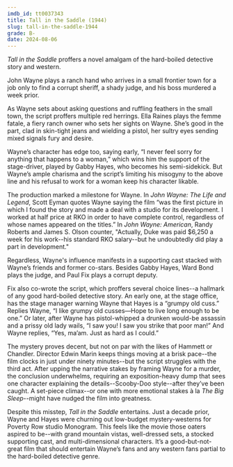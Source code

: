 ```yaml
---
imdb_id: tt0037343
title: Tall in the Saddle (1944)
slug: tall-in-the-saddle-1944
grade: B-
date: 2024-08-06
---
```


_Tall in the Saddle_ proffers a novel amalgam of the hard-boiled detective story and western.

John Wayne plays a ranch hand who arrives in a small frontier town for a job only to find a corrupt sheriff, a shady judge, and his boss murdered a week prior.

As Wayne sets about asking questions and ruffling feathers in the small town, the script proffers multiple red herrings. Ella Raines plays the femme fatale, a fiery ranch owner who sets her sights on Wayne. She’s good in the part, clad in skin-tight jeans and wielding a pistol, her sultry eyes sending mixed signals fury and desire.

Wayne’s character has edge too, saying early, “I never feel sorry for anything that happens to a woman,” which wins him the support of the stage-driver, played by Gabby Hayes, who becomes his semi-sidekick. But Wayne’s ample charisma and the script’s limiting his misogyny to the above line and his refusal to work for a woman keep his character likable.

The production marked a milestone for Wayne. In _John Wayne: The Life and Legend_, Scott Eyman quotes Wayne saying the film “was the first picture in which I found the story and made a deal with a studio for its development. I worked at half price at RKO in order to have complete control, regardless of whose names appeared on the titles.” In _John Wayne: American_, Randy Roberts and James S. Olson counter, "Actually, Duke was paid $6,250 a week for his work--his standard RKO salary--but he undoubtedly did play a part in development."

Regardless, Wayne's influence manifests in a supporting cast stacked with Wayne’s friends and former co-stars. Besides Gabby Hayes, Ward Bond plays the judge, and Paul Fix plays a corrupt deputy.

Fix also co-wrote the script, which proffers several choice lines--a hallmark of any good hard-boiled detective story. An early one, at the stage office, has the stage manager warning Wayne that Hayes is a “grumpy old cuss.” Replies Wayne, “I like grumpy old cusses—Hope to live long enough to be one.” Or later, after Wayne has pistol-whipped a drunken would-be assassin and a prissy old lady wails, “I saw you! I saw you strike that poor man!” And Wayne replies, “Yes, ma’am. Just as hard as I could.”

The mystery proves decent, but not on par with the likes of Hammett or Chandler. Director Edwin Marin keeps things moving at a brisk pace--the film clocks in just under ninety minutes--but the script struggles with the third act. After upping the narrative stakes by framing Wayne for a murder, the conclusion underwhelms, requiring an exposition-heavy dump that sees one character explaining the details--Scooby-Doo style--after they’ve been caught. A set-piece climax--or one with more emotional stakes à la <span data-imdb-id="tt0038355">_The Big Sleep_</span>--might have nudged the film into greatness.

Despite this misstep, _Tall in the Saddle_ entertains. Just a decade prior, Wayne and Hayes were churning out low-budget mystery-westerns for Poverty Row studio Monogram. This feels like the movie those oaters aspired to be--with grand mountain vistas, well-dressed sets, a stocked supporting cast, and multi-dimensional characters. It’s a good-but-not-great film that should entertain Wayne’s fans and any western fans partial to the hard-boiled detective genre.

